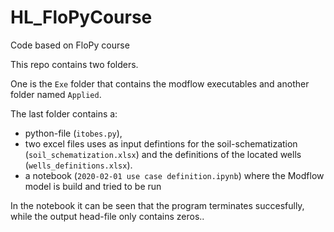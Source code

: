 # HL_FloPyCourse
Code based on FloPy course

This repo contains two folders. 

One is the `Exe` folder that contains the modflow executables and another folder named `Applied`. 

The last folder contains a:
- python-file (`itobes.py`), 
- two excel files uses as input defintions for the soil-schematization (`soil_schematization.xlsx`) and the definitions of the located wells (`wells_definitions.xlsx`). 
- a notebook (`2020-02-01 use case definition.ipynb`) where the Modflow model is build and tried to be run

In the notebook it can be seen that the program terminates succesfully, while the output head-file only contains zeros..
